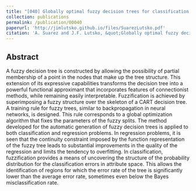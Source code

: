 ```yaml
---
title: "[040] Globally optimal fuzzy decision trees for classification and regression"
collection: publications
permalink: /publication/00040
paperurl: 'http://jimlutsko.github.io/files/SuarezLutsko.pdf'
citation: 'A. Suarez and J.F. Lutsko, &quot;Globally optimal fuzzy decision trees for classification and regression&quot;, <i>IEEE Transactions on Pattern Analysis and Machine Intelligence</i>, <strong>21</strong>, 1280 (1999)'
---
```

Abstract
---
A fuzzy decision tree is constructed by allowing the possibility of partial membership of a point in the nodes that make up the tree structure. This extension of its expressive capabilities transforms the decision tree into a powerful functional approximant that incorporates features of connectionist methods, while remaining easily interpretable. Fuzzification is achieved by superimposing a fuzzy structure over the skeleton of a CART decision tree. A training rule for fuzzy trees, similar to backpropagation in neural networks, is designed. This rule corresponds to a global optimization algorithm that fixes the parameters of the fuzzy splits. The method developed for the automatic generation of fuzzy decision trees is applied to both classification and regression problems. In regression problems, it is seen that the continuity constraint imposed by the function representation of the fuzzy tree leads to substantial improvements in the quality of the regression and limits the tendency to overfitting. In classification, fuzzification provides a means of uncovering the structure of the probability distribution for the classification errors in attribute space. This allows the identification of regions for which the error rate of the tree is significantly lower than the average error rate, sometimes even below the Bayes misclassification rate.
